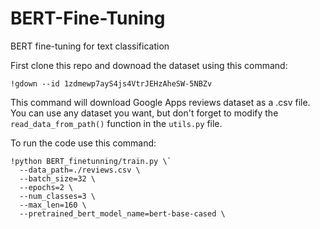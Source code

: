 # BERT-Fine-Tuning
BERT fine-tuning for text classification 

First clone this repo and downoad the dataset using this command:

```
!gdown --id 1zdmewp7ayS4js4VtrJEHzAheSW-5NBZv
```
This command will download Google Apps reviews dataset as a .csv file. You can use any dataset you want, but don't forget to modify the `read_data_from_path()` function in the `utils.py` file.

To run the code use this command:

````
!python BERT_finetunning/train.py \`
  --data_path=./reviews.csv \
  --batch_size=32 \
  --epochs=2 \
  --num_classes=3 \
  --max_len=160 \
  --pretrained_bert_model_name=bert-base-cased \
  
 ````

